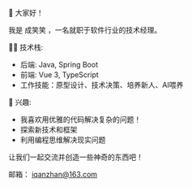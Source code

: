 👋 大家好！

我是 成笑笑 ，一名就职于软件行业的技术经理。

👨‍💻 技术栈:

- 后端: Java, Spring Boot
- 前端: Vue 3, TypeScript
- 工作技能：原型设计、技术决策、培养新人、AI喂养

🌱 兴趣:

- 我喜欢用优雅的代码解决复杂的问题！
- 探索新技术和框架
- 利用编程思维解决现实问题

让我们一起交流并创造一些神奇的东西吧！

邮箱： iqanzhan@163.com
